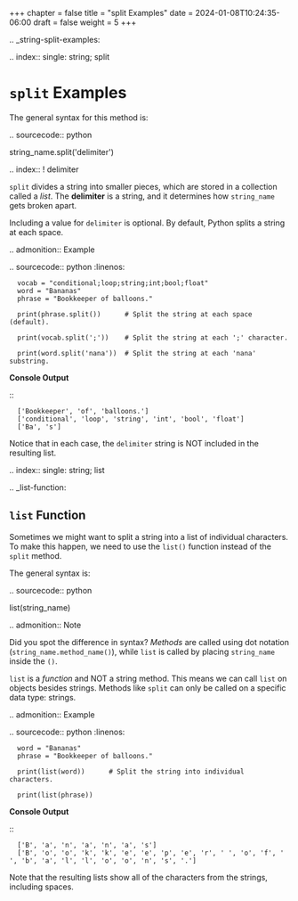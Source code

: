 +++
chapter = false
title = "split Examples"
date = 2024-01-08T10:24:35-06:00
draft = false
weight = 5
+++

.. _string-split-examples:

.. index::
   single: string; split

``split`` Examples
==================

The general syntax for this method is:

.. sourcecode:: python

   string_name.split('delimiter')

.. index:: ! delimiter

``split`` divides a string into smaller pieces, which are stored in a collection
called a *list*. The **delimiter** is a string, and it determines how
``string_name`` gets broken apart.

Including a value for ``delimiter`` is optional. By default, Python splits a
string at each space.

.. admonition:: Example

   .. sourcecode:: python
      :linenos:

      vocab = "conditional;loop;string;int;bool;float"
      word = "Bananas"
      phrase = "Bookkeeper of balloons."

      print(phrase.split())      # Split the string at each space (default).

      print(vocab.split(';'))    # Split the string at each ';' character.

      print(word.split('nana'))  # Split the string at each 'nana' substring.

   **Console Output**

   ::

      ['Bookkeeper', 'of', 'balloons.']
      ['conditional', 'loop', 'string', 'int', 'bool', 'float']
      ['Ba', 's']

Notice that in each case, the ``delimiter`` string is NOT included in the
resulting list.

.. index::
   single: string; list

.. _list-function:

``list`` Function
-----------------

Sometimes we might want to split a string into a list of individual characters.
To make this happen, we need to use the ``list()`` function instead of the
``split`` method.

The general syntax is:

.. sourcecode:: python

   list(string_name)

.. admonition:: Note

   Did you spot the difference in syntax? *Methods* are called using dot
   notation (``string_name.method_name()``), while ``list`` is called by
   placing ``string_name`` inside the ``()``.

   ``list`` is a *function* and NOT a string method. This means we can call
   ``list`` on objects besides strings. Methods like ``split`` can only be
   called on a specific data type: strings.

.. admonition:: Example

   .. sourcecode:: python
      :linenos:

      word = "Bananas"
      phrase = "Bookkeeper of balloons."

      print(list(word))      # Split the string into individual characters.

      print(list(phrase))

   **Console Output**

   ::

      ['B', 'a', 'n', 'a', 'n', 'a', 's']
      ['B', 'o', 'o', 'k', 'k', 'e', 'e', 'p', 'e', 'r', ' ', 'o', 'f', ' ', 'b', 'a', 'l', 'l', 'o', 'o', 'n', 's', '.']

Note that the resulting lists show all of the characters from the strings,
including spaces.
